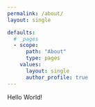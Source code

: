 ```yaml
---
permalink: /about/
layout: single

defaults:
  # _pages
  - scope:
      path: "About"
      type: pages
    values:
      layout: single
      author_profile: true
---
```

Hello World!